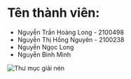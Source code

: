 # Tên thành viên:

- Nguyễn Trần Hoàng Long - 2100498
- Nguyễn Thị Hồng Nguyên - 2100238
- Nguyễn Ngọc Long
- Nguyễn Bình Minh

![Thư mục giải nén]([https://i.imgur.com/T3mSiKP.png](https://i.imgur.com/T3mSiKP.png))
